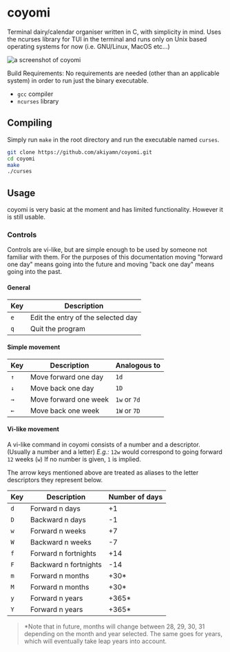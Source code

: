 # coyomi
Terminal dairy/calendar organiser written in C, with simplicity in mind.
Uses the ncurses library for TUI in the terminal and runs only on Unix based operating systems for now (i.e. GNU/Linux, MacOS etc...)

![a screenshot of coyomi](https://hirasawa.moe/media/coyomi.png)

Build Requirements:
No requirements are needed (other than an applicable system) in order to run just the binary executable.

- `gcc` compiler
- `ncurses` library


## Compiling

Simply run `make` in the root directory and run the executable named `curses`.

```bash
git clone https://github.com/akiyamn/coyomi.git
cd coyomi
make
./curses
```

## Usage
coyomi is very basic at the moment and has limited functionality. However it is still usable.

### Controls
Controls are vi-like, but are simple enough to be used by someone not familiar with them.
For the purposes of this documentation moving "forward one day" means going into the future and moving "back one day" means going into the past.

#### General
|Key|Description|
|-|-|
|`e`|Edit the entry of the selected day|
|`q`|Quit the program|

#### Simple movement
|Key|Description|Analogous to|
|-|-|-|
|`↑`|Move forward one day|`1d`|
|`↓`|Move back one day|`1D`|
|`→`|Move forward one week|`1w` or `7d`|
|`←`|Move back one week|`1W` or `7D`|

#### Vi-like movement
A vi-like command in coyomi consists of a number and a descriptor. (Usually a number and a letter)
_E.g.:_ `12w` would correspond to going forward `12` weeks (`w`)
If no number is given, `1` is implied.

The arrow keys mentioned above are treated as aliases to the letter descriptors they represent below.

|Key|Description|Number of days|
|-|-|-|
|`d`|Forward n days|+1|
|`D`|Backward n days|-1|
|`w`|Forward n weeks|+7|
|`W`|Backward n weeks|-7|
|`f`|Forward n fortnights|+14|
|`F`|Backward n fortnights|-14|
|`m`|Forward n months|+30\*|
|`M`|Forward n months|+30\*|
|`y`|Forward n years|+365\*|
|`Y`|Forward n years|+365\*|

>\*Note that in future, months will change between 28, 29, 30, 31 depending on the month and year selected. The same goes for years, which will eventually take leap years into account.


<!-- - `1-7` Select between the seven days of the week (1 = Monday etc...) -->

